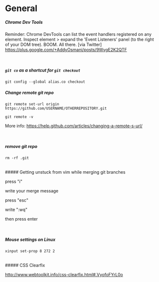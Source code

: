 # General

##### Chrome Dev Tools
Reminder: Chrome DevTools can list the event handlers registered on any element. 
Inspect element > expand the 'Event Listeners' panel (to the right of your DOM tree). 
BOOM. All there.
[via Twitter] https://plus.google.com/+AddyOsmani/posts/9WvgE2K2QTF

<br>

##### `git co` as a shortcut for `git checkout`
`git config --global alias.co checkout`
<br>

##### Change remote git repo

`git remote set-url origin https://github.com/USERNAME/OTHERREPOSITORY.git`

`git remote -v`

More info: https://help.github.com/articles/changing-a-remote-s-url/

<br>

##### remove git repo
`rm -rf .git`

<br>
##### Getting unstuck from vim while merging git branches

press "i"

write your merge message

press "esc"

write ":wq"

then press enter

<br>

##### Mouse settings on Linux
`xinput set-prop 8 272 2`

<br>
##### CSS Clearfix

http://www.webtoolkit.info/css-clearfix.html#.VyofoFYrL0o
